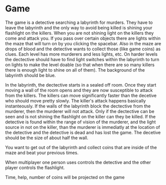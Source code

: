 # Game
The game is a detective searching a labyrinth for murders.  They have to leave the labyrinth and the only way to avoid being killed is shining your flashlight on the killers.  When you are not shining light on the killers they come and attack you.  If you pass over certain objects there are lights within the maze that will turn on by you clicking the spacebar.  Also in the maze are drops of blood and the detective wants to collect those (like game coins) as clues.  Each level has more murderers and less lights, etc. On harder levels the dectective should have to find light switches within the labyrinth to turn on lights to make the level doable (so that when there are so many killers there is enough light to shine on all of them).  The background of the labyrinth should be blue.   

In the labyrinth, the dectective starts in a sealed off room.  Once they start moving a wall of the room opens and they are now susceptible to attack from the killers.  The killers can move significantly faster than the decetive who should move pretty slowly.  The killer's attack happens basically instanteously.  If the walls of the labyrinth block the dectective from the murderer, then the murderer will not attack.  Only if the dectective can be seen and is not shining the flashlight on the killer can they be killed.  If the detective is found within the range of vision of the murderer, and the light source in not on the killer, than the murderer is immediatly at the location of the detective and the detective is dead and has lost the game.  The decetive should be the size of about half the wall.  

You want to get out of the labyrinth and collect coins that are inside of the maze and beat your previous times.  


When multiplayer one person uses controls the detective and the other player controls the flashlight.  

Time, help, number of coins will be projected on the game 


